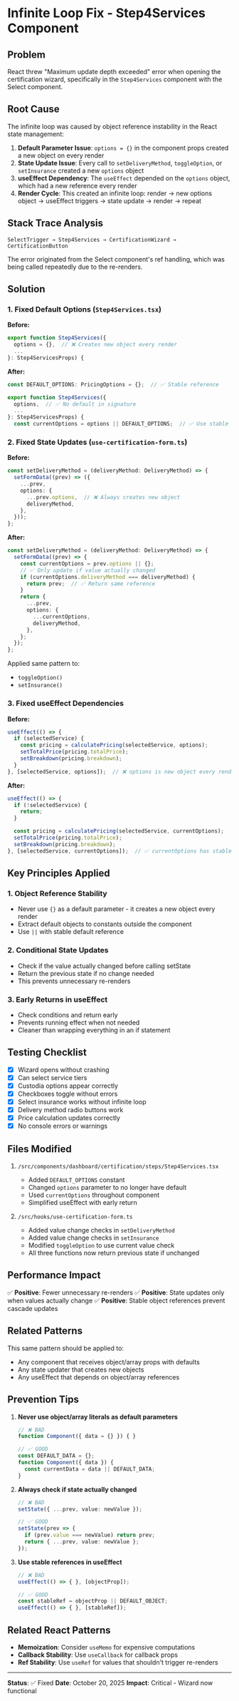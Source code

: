 # Infinite Loop Fix - Step4Services Component

## Problem
React threw "Maximum update depth exceeded" error when opening the certification wizard, specifically in the `Step4Services` component with the Select component.

## Root Cause
The infinite loop was caused by object reference instability in the React state management:

1. **Default Parameter Issue**: `options = {}` in the component props created a new object on every render
2. **State Update Issue**: Every call to `setDeliveryMethod`, `toggleOption`, or `setInsurance` created a new `options` object
3. **useEffect Dependency**: The `useEffect` depended on the `options` object, which had a new reference every render
4. **Render Cycle**: This created an infinite loop: render → new options object → useEffect triggers → state update → render → repeat

## Stack Trace Analysis
```
SelectTrigger → Step4Services → CertificationWizard → CertificationButton
```

The error originated from the Select component's ref handling, which was being called repeatedly due to the re-renders.

## Solution

### 1. Fixed Default Options (`Step4Services.tsx`)
**Before:**
```typescript
export function Step4Services({
  options = {},  // ❌ Creates new object every render
  ...
}: Step4ServicesProps) {
```

**After:**
```typescript
const DEFAULT_OPTIONS: PricingOptions = {};  // ✅ Stable reference

export function Step4Services({
  options,  // ✅ No default in signature
  ...
}: Step4ServicesProps) {
  const currentOptions = options || DEFAULT_OPTIONS;  // ✅ Use stable default
```

### 2. Fixed State Updates (`use-certification-form.ts`)
**Before:**
```typescript
const setDeliveryMethod = (deliveryMethod: DeliveryMethod) => {
  setFormData((prev) => ({
    ...prev,
    options: {
      ...prev.options,  // ❌ Always creates new object
      deliveryMethod,
    },
  }));
};
```

**After:**
```typescript
const setDeliveryMethod = (deliveryMethod: DeliveryMethod) => {
  setFormData((prev) => {
    const currentOptions = prev.options || {};
    // ✅ Only update if value actually changed
    if (currentOptions.deliveryMethod === deliveryMethod) {
      return prev;  // ✅ Return same reference
    }
    return {
      ...prev,
      options: {
        ...currentOptions,
        deliveryMethod,
      },
    };
  });
};
```

Applied same pattern to:
- `toggleOption()`
- `setInsurance()`

### 3. Fixed useEffect Dependencies
**Before:**
```typescript
useEffect(() => {
  if (selectedService) {
    const pricing = calculatePricing(selectedService, options);
    setTotalPrice(pricing.totalPrice);
    setBreakdown(pricing.breakdown);
  }
}, [selectedService, options]);  // ❌ options is new object every render
```

**After:**
```typescript
useEffect(() => {
  if (!selectedService) {
    return;
  }

  const pricing = calculatePricing(selectedService, currentOptions);
  setTotalPrice(pricing.totalPrice);
  setBreakdown(pricing.breakdown);
}, [selectedService, currentOptions]);  // ✅ currentOptions has stable reference
```

## Key Principles Applied

### 1. **Object Reference Stability**
- Never use `{}` as a default parameter - it creates a new object every render
- Extract default objects to constants outside the component
- Use `||` with stable default reference

### 2. **Conditional State Updates**
- Check if the value actually changed before calling setState
- Return the previous state if no change needed
- This prevents unnecessary re-renders

### 3. **Early Returns in useEffect**
- Check conditions and return early
- Prevents running effect when not needed
- Cleaner than wrapping everything in an if statement

## Testing Checklist
- [x] Wizard opens without crashing
- [x] Can select service tiers
- [x] Custodia options appear correctly
- [x] Checkboxes toggle without errors
- [x] Select insurance works without infinite loop
- [x] Delivery method radio buttons work
- [x] Price calculation updates correctly
- [x] No console errors or warnings

## Files Modified
1. `/src/components/dashboard/certification/steps/Step4Services.tsx`
   - Added `DEFAULT_OPTIONS` constant
   - Changed `options` parameter to no longer have default
   - Used `currentOptions` throughout component
   - Simplified useEffect with early return

2. `/src/hooks/use-certification-form.ts`
   - Added value change checks in `setDeliveryMethod`
   - Added value change checks in `setInsurance`
   - Modified `toggleOption` to use current value check
   - All three functions now return previous state if unchanged

## Performance Impact
✅ **Positive**: Fewer unnecessary re-renders
✅ **Positive**: State updates only when values actually change
✅ **Positive**: Stable object references prevent cascade updates

## Related Patterns
This same pattern should be applied to:
- Any component that receives object/array props with defaults
- Any state updater that creates new objects
- Any useEffect that depends on object/array references

## Prevention Tips
1. **Never use object/array literals as default parameters**
   ```typescript
   // ❌ BAD
   function Component({ data = {} }) { }

   // ✅ GOOD
   const DEFAULT_DATA = {};
   function Component({ data }) {
     const currentData = data || DEFAULT_DATA;
   }
   ```

2. **Always check if state actually changed**
   ```typescript
   // ❌ BAD
   setState({ ...prev, value: newValue });

   // ✅ GOOD
   setState(prev => {
     if (prev.value === newValue) return prev;
     return { ...prev, value: newValue };
   });
   ```

3. **Use stable references in useEffect**
   ```typescript
   // ❌ BAD
   useEffect(() => { }, [objectProp]);

   // ✅ GOOD
   const stableRef = objectProp || DEFAULT_OBJECT;
   useEffect(() => { }, [stableRef]);
   ```

## Related React Patterns
- **Memoization**: Consider `useMemo` for expensive computations
- **Callback Stability**: Use `useCallback` for callback props
- **Ref Stability**: Use `useRef` for values that shouldn't trigger re-renders

---

**Status**: ✅ Fixed
**Date**: October 20, 2025
**Impact**: Critical - Wizard now functional
